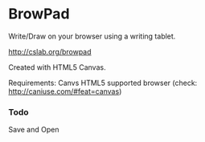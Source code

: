 # BrowPad
Write/Draw on your browser using a writing tablet.

http://cslab.org/browpad

Created with HTML5 Canvas.

Requirements:
Canvs HTML5 supported browser (check: http://caniuse.com/#feat=canvas)

### Todo
Save and Open
